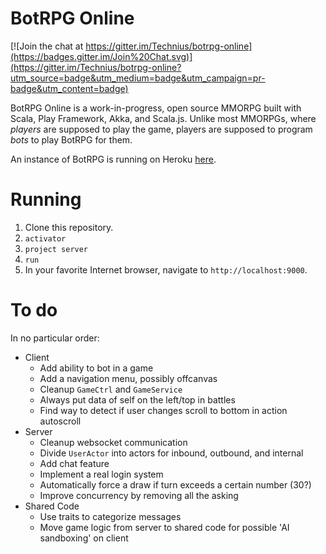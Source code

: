 BotRPG Online
=============

[![Join the chat at https://gitter.im/Technius/botrpg-online](https://badges.gitter.im/Join%20Chat.svg)](https://gitter.im/Technius/botrpg-online?utm_source=badge&utm_medium=badge&utm_campaign=pr-badge&utm_content=badge)

BotRPG Online is a work-in-progress, open source MMORPG built with Scala, Play
Framework, Akka, and Scala.js. Unlike most MMORPGs, where *players* are supposed
to play the game, players are supposed to program *bots* to play BotRPG for
them.

An instance of BotRPG is running on Heroku [here](http://botrpg-online.herokuapp.com).

Running
=======

1. Clone this repository.
2. `activator`
3. `project server`
4. `run`
5. In your favorite Internet browser, navigate to `http://localhost:9000`.

To do
=====
In no particular order:
* Client
  * Add ability to bot in a game
  * Add a navigation menu, possibly offcanvas
  * Cleanup `GameCtrl` and `GameService`
  * Always put data of self on the left/top in battles
  * Find way to detect if user changes scroll to bottom in action autoscroll
* Server
  * Cleanup websocket communication
  * Divide `UserActor` into actors for inbound, outbound, and internal
  * Add chat feature
  * Implement a real login system
  * Automatically force a draw if turn exceeds a certain number (30?)
  * Improve concurrency by removing all the asking
* Shared Code
  * Use traits to categorize messages
  * Move game logic from server to shared code for possible 'AI sandboxing'
    on client
